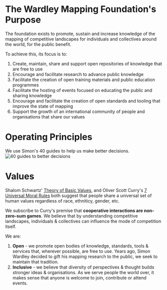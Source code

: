 # The Wardley Mapping Foundation's Purpose
The foundation exists to promote, sustain and increase knowledge of the mapping of competitive landscapes for individuals and collectives around the world, for the public benefit.

To achieve this, its focus is to:
1. Create, maintain, share and support open repositories of knowledge that are free to use
2. Encourage and facilitate research to advance public knowledge
3. Facilitate the creation of open training materials and public education programmes
4. Facilitate the hosting of events focused on educating the public and sharing knowledge
5. Encourage and facilitate the creation of open standards and tooling that improve the state of mapping
6. Support the growth of an international community of people and organisations that share our values

# Operating Principles
We use Simon's 40 guides to help us make better decisions.
![40 guides to better decisions](https://pbs.twimg.com/media/ErsAqc4WMAAz5jL?format=jpg&name=large)

# Values
Shalom Schwartz' [Theory of Basic Values](https://doi.org/10.9707/2307-0919.1116), and Oliver Scott Curry's [7 Universal Moral Rules](https://doi.org/10.1086/701478) both suggest that people share a universal set of human values regardless of race, ethniticy, gender, etc.

We subscribe to Curry's premise that **cooperative interactions are non-zero-sum games**.  We believe that by understanding competitive landscapes, individuals & collectives can influence the mode of competition itself.

We are:
1. **Open** - we promote open bodies of knowledge, standards, tools & services that, wherever possible, are free to use.  Years ago, Simon Wardley decided to gift his mapping research to the public, we seek to maintain that tradition.
1. **Inclusive** - we believe that diversity of perspectives & thought builds stronger ideas & organisations.  As we serve people the world over, it makes sense that anyone is welcome to join, contribute or attend events.
